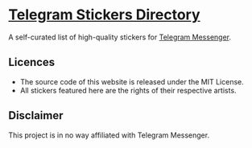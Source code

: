 # [Telegram Stickers Directory](https://telegram-stickers.github.io/)

A self-curated list of high-quality stickers for [Telegram Messenger](https://telegram.org/).

## Licences

* The source code of this website is released under the MIT License.
* All stickers featured here are the rights of their respective artists.

## Disclaimer

This project is in no way affiliated with Telegram Messenger.
